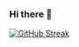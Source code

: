 ### Hi there 👋

<!--
**JahidulHasanRabbi/JahidulHasanRabbi** is a ✨ _special_ ✨ repository because its `README.md` (this file) appears on your GitHub profile.

Here are some ideas to get you started:

- 🔭 I’m currently working on ...
- 🌱 I’m currently learning ...
- 👯 I’m looking to collaborate on ...
- 🤔 I’m looking for help with ...
- 💬 Ask me about ...
- 📫 How to reach me: ...
- 😄 Pronouns: ...
- ⚡ Fun fact: ...
-->
[![GitHub Streak](https://streak-stats.demolab.com?user=JahidulHasanRabbi&theme=github-dark&hide_border=true&mode=weekly&background=303449&stroke=198754&currStreakNum=198754&sideNums=198754&dates=DDDDDD&sideLabels=198754&currStreakLabel=198754)](https://git.io/streak-stats)

